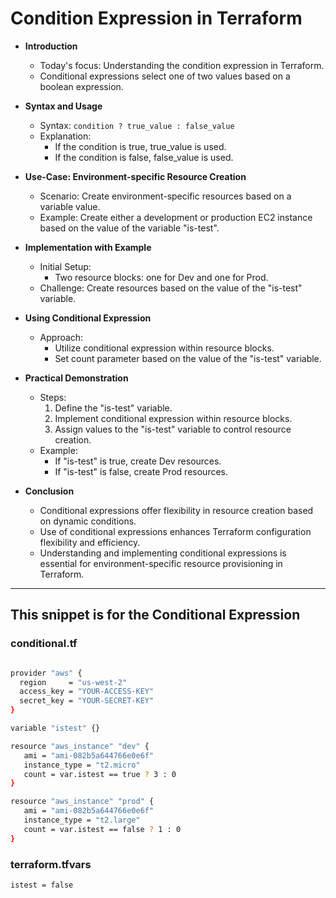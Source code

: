 # Condition Expression in Terraform

* **Introduction**
  * Today's focus: Understanding the condition expression in Terraform.
  * Conditional expressions select one of two values based on a boolean expression.

* **Syntax and Usage**
  * Syntax: `condition ? true_value : false_value`
  * Explanation:
    * If the condition is true, true_value is used.
    * If the condition is false, false_value is used.

* **Use-Case: Environment-specific Resource Creation**
  * Scenario: Create environment-specific resources based on a variable value.
  * Example: Create either a development or production EC2 instance based on the value of the variable "is-test".

* **Implementation with Example**
  * Initial Setup:
    * Two resource blocks: one for Dev and one for Prod.
  * Challenge: Create resources based on the value of the "is-test" variable.

* **Using Conditional Expression**
  * Approach:
    * Utilize conditional expression within resource blocks.
    * Set count parameter based on the value of the "is-test" variable.

* **Practical Demonstration**
  * Steps:
    1. Define the "is-test" variable.
    2. Implement conditional expression within resource blocks.
    3. Assign values to the "is-test" variable to control resource creation.
  * Example:
    * If "is-test" is true, create Dev resources.
    * If "is-test" is false, create Prod resources.

* **Conclusion**
  * Conditional expressions offer flexibility in resource creation based on dynamic conditions.
  * Use of conditional expressions enhances Terraform configuration flexibility and efficiency.
  * Understanding and implementing conditional expressions is essential for environment-specific resource provisioning in Terraform.

---

## This snippet is for the Conditional Expression 

### conditional.tf

```sh

provider "aws" {
  region     = "us-west-2"
  access_key = "YOUR-ACCESS-KEY"
  secret_key = "YOUR-SECRET-KEY"
}

variable "istest" {}

resource "aws_instance" "dev" {
   ami = "ami-082b5a644766e0e6f"
   instance_type = "t2.micro"
   count = var.istest == true ? 3 : 0
}

resource "aws_instance" "prod" {
   ami = "ami-082b5a644766e0e6f"
   instance_type = "t2.large"
   count = var.istest == false ? 1 : 0
}
```

### terraform.tfvars

```sh
istest = false
```